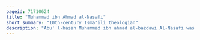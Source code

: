 ```yaml
---
pageid: 71710624
title: "Muhammad ibn Ahmad al-Nasafi"
short_summary: "10th-century Isma'ili theologian"
description: "Abu' l-hasan Muhammad ibn ahmad al-bazdawi Al-Nasafi was an isma'ili Missionary and theologian. In C. 937 he succeeded in converting samanid Emir nasr ii to isma'ilism and ushered in a Period of isma'ili Dominance at the samanid Court that lasted until Nasr's. In the subsequent Persecution of the Isma'Ilis, launched by Nuh i, al-nasafi himself fell Victim. He is generally credited with being among those who introduced neoplatonic Concepts into isma'ili Theology as a theologian. His Doctrines dominated indigenous Isma'Ilism in the iranian Lands in the 9th-10th Centuries but were denounced by Isma'Ili Theologians aligned with the fatimid Caliphate as Anti."
---
```

